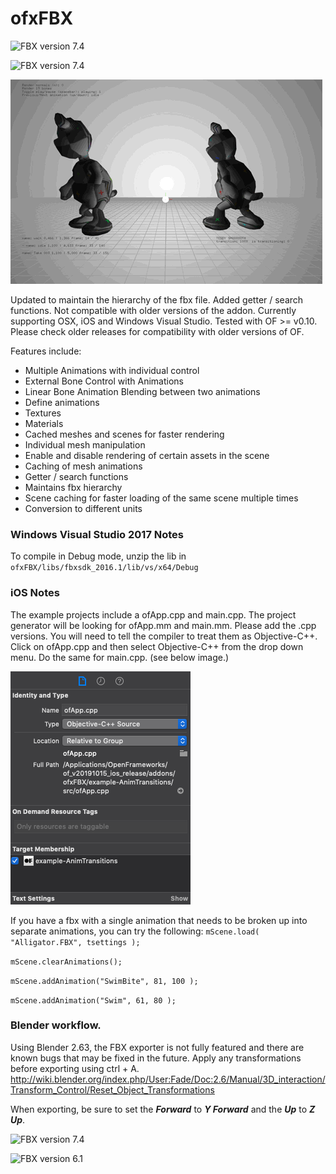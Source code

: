 # ofxFBX

![FBX version 7.4](ReadMeImages/fbxAnim.gif)

![FBX version 7.4](ReadMeImages/fbxout.gif)

![FBX version 7.4](ReadMeImages/teddy.mov.gif)

Updated to maintain the hierarchy of the fbx file. Added getter / search functions. 
Not compatible with older versions of the addon.
Currently supporting OSX, iOS and Windows Visual Studio. Tested with OF >= v0.10. Please check older releases for compatibility with older versions of OF.

Features include:
* Multiple Animations with individual control
* External Bone Control with Animations
* Linear Bone Animation Blending between two animations
* Define animations
* Textures
* Materials
* Cached meshes and scenes for faster rendering
* Individual mesh manipulation
* Enable and disable rendering of certain assets in the scene
* Caching of mesh animations
* Getter / search functions
* Maintains fbx hierarchy
* Scene caching for faster loading of the same scene multiple times
* Conversion to different units

### Windows Visual Studio 2017 Notes
To compile in Debug mode, unzip the lib in `ofxFBX/libs/fbxsdk_2016.1/lib/vs/x64/Debug`

### iOS Notes
The example projects include a ofApp.cpp and main.cpp. The project generator will be looking for ofApp.mm and main.mm. Please add the .cpp versions. You will need to tell the compiler to treat them as Objective-C++. Click on ofApp.cpp and then select Objective-C++ from the drop down menu. Do the same for main.cpp. (see below image.)

![ObjectiveC++](ReadMeImages/ObjCFileType.png)

If you have a fbx with a single animation that needs to be broken up into separate animations, you can try the following:
`mScene.load( "Alligator.FBX", tsettings );`

`mScene.clearAnimations();`

`mScene.addAnimation("SwimBite", 81, 100 );`

`mScene.addAnimation("Swim", 61, 80 );`


### Blender workflow. 
Using Blender 2.63, the FBX exporter is not fully featured and there are known bugs that may be fixed in the future.
Apply any transformations before exporting using ctrl + A. http://wiki.blender.org/index.php/User:Fade/Doc:2.6/Manual/3D_interaction/Transform_Control/Reset_Object_Transformations

When exporting, be sure to set the **_Forward_** to **_Y Forward_** and the **_Up_** to **_Z Up_**.

![FBX version 7.4](https://github.com/NickHardeman/ofxFBX/blob/master/ReadMeImages/Screen%20Shot%202014-09-18%20at%2011.09.05%20PM.png)

![FBX version 6.1](https://github.com/NickHardeman/ofxFBX/blob/master/ReadMeImages/Screen%20Shot%202014-09-19%20at%204.05.06%20PM.png)
